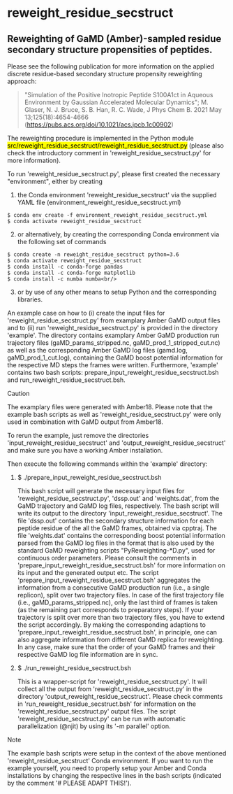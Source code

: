 # reweight_residue_secstruct
## Reweighting of GaMD (Amber)-sampled residue secondary structure propensities of peptides.

Please see the following publication for more information on the applied discrete residue-based secondary structure propensity reweighting approach: 

> "Simulation of the Positive Inotropic Peptide S100A1ct in Aqueous Environment by Gaussian Accelerated Molecular Dynamics"; M. Glaser, N. J. Bruce, S. B. Han, R. C. Wade, J Phys Chem B. 2021 May 13;125(18):4654-4666 (https://pubs.acs.org/doi/10.1021/acs.jpcb.1c00902)

The reweighting procedure is implemented in the Python module <mark>src/reweight_residue_secstruct/reweight_residue_secstruct.py</mark> (please also check the introductory comment in 'reweight_residue_secstruct.py' for more information).

To run 'reweight_residue_secstruct.py', please first created the necessary "environment", either by creating

1) the Conda environment 'reweight_residue_secstruct' via the supplied YAML file (environment_reweight_residue_secstruct.yml)
```
$ conda env create -f environment_reweight_residue_secstruct.yml
$ conda activate reweight_residue_secstruct
```
2) or alternatively, by creating the corresponding Conda environment via the following set of commands
```
$ conda create -n reweight_residue_secstruct python=3.6
$ conda activate reweight_residue_secstruct
$ conda install -c conda-forge pandas
$ conda install -c conda-forge matplotlib
$ conda install -c numba numba<br/>
```
3) or by use of any other means to setup Python and the corresponding libraries.

An example case on how to (i) create the input files for 'reweight_residue_secstruct.py' from examplary Amber GaMD output files and to (ii) run 'reweight_residue_secstruct.py' is provided in the directory 'example'. The directory contains examplary Amber GaMD production run trajectory files (gaMD_params_stripped.nc, gaMD_prod_1_stripped_cut.nc) as well as the corresponding Amber GaMD log files (gamd.log, gaMD_prod_1_cut.log), containing the GaMD boost potential information for the respective MD steps the frames were written. Furthermore, 'example' contains two bash scripts: prepare_input_reweight_residue_secstruct.bsh and run_reweight_residue_secstruct.bsh.

> [!CAUTION]
> The examplary files were generated with Amber18. 
> Please note that the example bash scripts as well as 'reweight_residue_secstruct.py' were only used in combination with GaMD output from Amber18.

To rerun the example, just remove the directories 'input_reweight_residue_secstruct' and 'output_reweight_residue_secstruct' and make sure you have a working Amber installation.

Then execute the following commands within the 'example' directory:

1) $ ./prepare_input_reweight_residue_secstruct.bsh 

    This bash script will generate the necessary input files for 'reweight_residue_secstruct.py', 'dssp.out' and 'weights.dat', from the GaMD trajectory and GaMD log files, respectively.
    The bash script will write its output to the directory 'input_reweight_residue_secstruct'.
    The file 'dssp.out' contains the secondary structure information for each peptide residue of the all the GaMD frames, obtained via cpptraj.
    The file 'weights.dat' contains the corresponding boost potential information parsed from the GaMD log files in the format that is also used by the standard GaMD reweighting scripts "PyReweighting-*D.py", used for continuous order parameters.
    Please consult the comments in 'prepare_input_reweight_residue_secstruct.bsh' for more information on its input and the generated output etc.
    The script 'prepare_input_reweight_residue_secstruct.bsh' aggregates the information from a consecutive GaMD production run (i.e., a single replicon), split over two trajectory files.
    In case of the first trajectory file (i.e., gaMD_params_stripped.nc), only the last third of frames is taken (as the remaining part corresponds to preparatory steps).
    If your trajectory is split over more than two trajectory files, you have to extend the script accordingly.
    By making the corresponding adaptions to 'prepare_input_reweight_residue_secstruct.bsh', in principle, one can also aggregate information from different GaMD replica for reweighting.
    In any case, make sure that the order of your GaMD frames and their respective GaMD log file information are in sync.

3) $ ./run_reweight_residue_secstruct.bsh 

    This is a wrapper-script for 'reweight_residue_secstruct.py'.
    It will collect all the output from 'reweight_residue_secstruct.py' in the directory 'output_reweight_residue_secstruct'.
    Please check comments in 'run_reweight_residue_secstruct.bsh' for information on the 'reweight_residue_secstruct.py' output files.
    The script 'reweight_residue_secstruct.py' can be run with automatic parallelization (@njit) by using its '-m parallel' option.
> [!NOTE]
> The example bash scripts were setup in the context of the above mentioned 'reweight_residue_secstruct' Conda environment.
> If you want to run the example yourself, you need to properly setup your Amber and Conda installations by changing the respective lines in the bash scripts (indicated by the comment '# PLEASE ADAPT THIS!').
